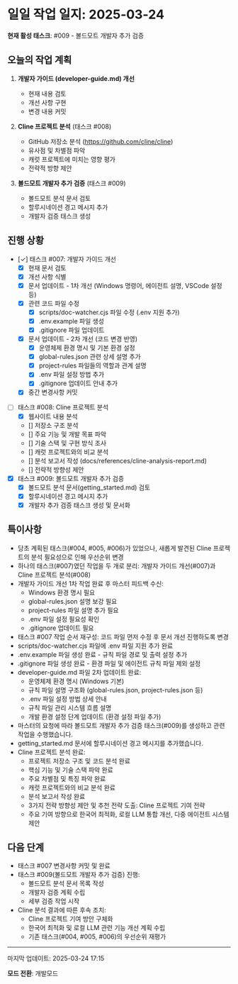 # 일일 작업 일지: 2025-03-24

**현재 활성 태스크**: #009 - 볼드모트 개발자 추가 검증

## 오늘의 작업 계획
1. **개발자 가이드 (developer-guide.md) 개선**
   - 현재 내용 검토
   - 개선 사항 구현
   - 변경 내용 커밋

2. **Cline 프로젝트 분석** (태스크 #008)
   - GitHub 저장소 분석 (https://github.com/cline/cline)
   - 유사점 및 차별점 파악
   - 캐럿 프로젝트에 미치는 영향 평가
   - 전략적 방향 제안

3. **볼드모트 개발자 추가 검증** (태스크 #009)
   - 볼드모트 분석 문서 검토
   - 할루시네이션 경고 메시지 추가
   - 개발자 검증 태스크 생성

## 진행 상황
- [✓] 태스크 #007: 개발자 가이드 개선
  - [x] 현재 문서 검토
  - [x] 개선 사항 식별
  - [x] 문서 업데이트 - 1차 개선 (Windows 명령어, 에이전트 설명, VSCode 설정 등)
  - [x] 관련 코드 파일 수정
    - [x] scripts/doc-watcher.cjs 파일 수정 (.env 지원 추가)
    - [x] .env.example 파일 생성
    - [x] .gitignore 파일 업데이트
  - [x] 문서 업데이트 - 2차 개선 (코드 변경 반영)
    - [x] 운영체제 환경 명시 및 기본 환경 설정
    - [x] global-rules.json 관련 상세 설명 추가
    - [x] project-rules 파일들의 역할과 관계 설명
    - [x] .env 파일 설정 방법 추가
    - [x] .gitignore 업데이트 안내 추가
  - [x] 중간 변경사항 커밋
- [ ] 태스크 #008: Cline 프로젝트 분석
  - [x] 웹사이트 내용 분석
  - [] 저장소 구조 분석
  - [] 주요 기능 및 개발 목표 파악
  - [] 기술 스택 및 구현 방식 조사
  - [] 캐럿 프로젝트와의 비교 분석
  - [] 분석 보고서 작성 (docs/references/cline-analysis-report.md)
  - [] 전략적 방향성 제안
- [x] 태스크 #009: 볼드모트 개발자 추가 검증
  - [x] 볼드모트 분석 문서(getting_started.md) 검토
  - [x] 할루시네이션 경고 메시지 추가
  - [x] 개발자 추가 검증 태스크 생성 및 문서화

## 특이사항
- 당초 계획된 태스크(#004, #005, #006)가 있었으나, 새롭게 발견된 Cline 프로젝트의 분석 필요성으로 인해 우선순위 변경
- 하나의 태스크(#007)였던 작업을 두 개로 분리: 개발자 가이드 개선(#007)과 Cline 프로젝트 분석(#008)
- 개발자 가이드 개선 1차 작업 완료 후 마스터 피드백 수신:
  - Windows 환경 명시 필요
  - global-rules.json 설명 보강 필요
  - project-rules 파일 설명 추가 필요
  - .env 파일 설정 필요성 확인
  - .gitignore 업데이트 필요
- 태스크 #007 작업 순서 재구성: 코드 파일 먼저 수정 후 문서 개선 진행하도록 변경
- scripts/doc-watcher.cjs 파일에 .env 파일 지원 추가 완료
- .env.example 파일 생성 완료 - 규칙 파일 경로 및 출력 설정 추가
- .gitignore 파일 생성 완료 - 환경 파일 및 에이전트 규칙 파일 제외 설정
- developer-guide.md 파일 2차 업데이트 완료:
  - 운영체제 환경 명시 (Windows 기본)
  - 규칙 파일 설명 구조화 (global-rules.json, project-rules.json 등)
  - .env 파일 설정 방법 상세 안내
  - 규칙 파일 관리 시스템 흐름 설명
  - 개발 환경 설정 단계 업데이트 (환경 설정 파일 추가)
- 마스터의 요청에 따라 볼드모트 개발자 추가 검증 태스크(#009)를 생성하고 관련 작업을 수행했습니다.
- getting_started.md 문서에 할루시네이션 경고 메시지를 추가했습니다.
- Cline 프로젝트 분석 완료:
  - 프로젝트 저장소 구조 및 코드 분석 완료
  - 핵심 기능 및 기술 스택 파악 완료
  - 주요 차별점 및 특징 파악 완료
  - 캐럿 프로젝트와의 비교 분석 완료
  - 분석 보고서 작성 완료
  - 3가지 전략 방향성 제안 및 추천 전략 도출: Cline 프로젝트 기여 전략
  - 주요 기여 방향으로 한국어 최적화, 로컬 LLM 통합 개선, 다중 에이전트 시스템 제안

## 다음 단계
- 태스크 #007 변경사항 커밋 및 완료
- 태스크 #009(볼드모트 개발자 추가 검증) 진행:
  - 볼드모트 분석 문서 목록 작성
  - 개발자 검증 계획 수립
  - 세부 검증 작업 시작
- Cline 분석 결과에 따른 후속 조치:
  - Cline 프로젝트 기여 방안 구체화
  - 한국어 최적화 및 로컬 LLM 관련 기능 개선 계획 수립
  - 기존 태스크(#004, #005, #006)의 우선순위 재평가

---
마지막 업데이트: 2025-03-24 17:15

**모드 전환**: 개발모드 